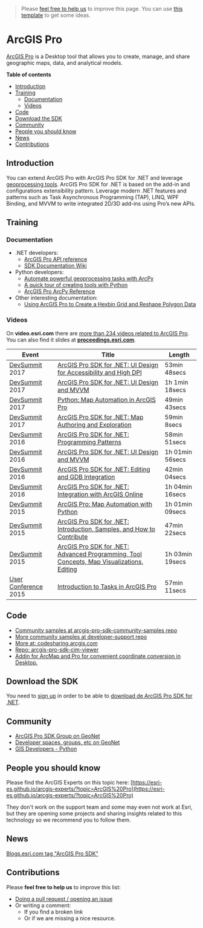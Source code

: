 > Please [feel free to help us](#contributions) to improve this page. You can use [this template](https://github.com/esri-es/awesome-arcgis/blob/master/RESOURCE_PAGE_TEMPLATE.md) to get some ideas.

# ArcGIS Pro
[ArcGIS Pro](http://pro.arcgis.com/en/pro-app/) is a Desktop tool that allows you
to create, manage, and share geographic maps, data, and analytical models.

<!-- START doctoc generated TOC please keep comment here to allow auto update -->
<!-- DON'T EDIT THIS SECTION, INSTEAD RE-RUN doctoc TO UPDATE -->
**Table of contents**

- [Introduction](#introduction)
- [Training](#training)
  - [Documentation](#documentation)
  - [Videos](#videos)
- [Code](#code)
- [Download the SDK](#download-the-sdk)
- [Community](#community)
- [People you should know](#people-you-should-know)
- [News](#news)
- [Contributions](#contributions)

<!-- END doctoc generated TOC please keep comment here to allow auto update -->

## Introduction
You can extend ArcGIS Pro with ArcGIS Pro SDK for .NET and leverage [geoprocessing tools](http://pro.arcgis.com/en/pro-app/help/analysis/geoprocessing/basics/what-is-geoprocessing-.htm).
ArcGIS Pro SDK for .NET is based on the add-in and configurations extensibility
pattern. Leverage modern .NET features and patterns such as Task Asynchronous
Programming (TAP), LINQ, WPF Binding, and MVVM to write integrated 2D/3D add-ins
using Pro’s new APIs.

## Training

### Documentation

* .NET developers:
  * [ArcGIS Pro API reference](https://pro.arcgis.com/en/pro-app/sdk/api-reference/)
  * [SDK Documentation Wiki](https://github.com/esri/arcgis-pro-sdk/wiki)
* Python developers:
  * [Automate powerful geoprocessing tasks with ArcPy](http://pro.arcgis.com/en/pro-app/arcpy/get-started/what-is-arcpy-.htm)
  * [A quick tour of creating tools with Python](https://pro.arcgis.com/en/pro-app/arcpy/geoprocessing_and_python/a-quick-tour-of-creating-tools-in-python.htm)
  * [ArcGIS Pro ArcPy Reference](http://pro.arcgis.com/en/pro-app/arcpy/main/arcgis-pro-arcpy-reference.htm)
* Other interesting documentation:
  * [Using ArcGIS Pro to Create a Hexbin Grid and Reshape Polygon Data](http://ryanruthart.com/using-arcgis-pro-to-create-a-hexbin-grid-and-reshape-polygon-data/)

### Videos
On **video.esri.com** there are [more than 234 videos related to ArcGIS Pro](http://www.esri.com/videos/search?q=%22arcgis%20pro%22#?sortby=relevance&channels=esri,Events,ArcGIS,Industries,ArcGIS,esri). You can also find it slides at [**proceedings.esri.com**](https://www.google.es/webhp?sourceid=chrome-instant&ion=1&espv=2&ie=UTF-8#q=arcgis+pro+site:proceedings.esri.com).

|Event|Title|Length|
|---|---|---|
|[DevSummit](http://www.esri.com/events/devsummit) 2017|[ArcGIS Pro SDK for .NET: UI Design for Accessibility and High DPI](https://www.youtube.com/watch?v=AgzPAsPFiBA&list=PLaPDDLTCmy4Z844nQ0aFdRCTICoNDPf7E&index=52)|53min 48secs
|[DevSummit](http://www.esri.com/events/devsummit) 2017|[ArcGIS Pro SDK for .NET: UI Design and MVVM](https://www.youtube.com/watch?v=5PgaeZycWXc&list=PLaPDDLTCmy4Z844nQ0aFdRCTICoNDPf7E&index=53)|1h 1min 18secs
|[DevSummit](http://www.esri.com/events/devsummit) 2017|[Python: Map Automation in ArcGIS Pro](https://www.youtube.com/watch?v=evRKO70L_g8&list=PLaPDDLTCmy4Z844nQ0aFdRCTICoNDPf7E&index=88)|49min 43secs
|[DevSummit](http://www.esri.com/events/devsummit) 2017|[ArcGIS Pro SDK for .NET: Map Authoring and Exploration](https://www.youtube.com/watch?v=mgIqopFMcBI&list=PLaPDDLTCmy4Z844nQ0aFdRCTICoNDPf7E&index=92)|59min 8secs
|[DevSummit](http://www.esri.com/events/devsummit) 2016|[ArcGIS Pro SDK for .NET: Programming Patterns](http://www.esri.com/videos/watch?videoid=5035&channelid=LegacyVideo&isLegacy=true&title=arcgis-pro-sdk-for-.net:-programming-patterns)|58min 51secs
|[DevSummit](http://www.esri.com/events/devsummit) 2016|[ArcGIS Pro SDK for .NET: UI Design and MVVM](http://www.esri.com/videos/watch?videoid=5037&channelid=LegacyVideo&isLegacy=true&title=arcgis-pro-sdk-for-.net:-ui-design-and-mvvm)|1h 01min 56secs
|[DevSummit](http://www.esri.com/events/devsummit) 2016|[ArcGIS Pro SDK for .NET: Editing and GDB Integration](http://www.esri.com/videos/watch?videoid=5038&channelid=LegacyVideo&isLegacy=true&title=arcgis-pro-sdk-for-.net:-editing-and-gdb-integration)|42min 04secs
|[DevSummit](http://www.esri.com/events/devsummit) 2016|[ArcGIS Pro SDK for .NET: Integration with ArcGIS Online](http://www.esri.com/videos/watch?videoid=5036&channelid=LegacyVideo&isLegacy=true&title=arcgis-pro-sdk-for-.net:-integration-with-arcgis-online)|1h 04min 16secs
|[DevSummit](http://www.esri.com/events/devsummit) 2015|[ArcGIS Pro: Map Automation with Python](http://www.esri.com/videos/watch?videoid=4454&channelid=LegacyVideo&isLegacy=true&title=arcgis-pro:-map-automation-with-python)|1h 01min 09secs
|[DevSummit](http://www.esri.com/events/devsummit) 2015|[ArcGIS Pro SDK for .NET: Introduction, Samples, and How to Contribute](http://www.esri.com/videos/watch?videoid=4289&channelid=LegacyVideo&isLegacy=true&title=arcgis-pro-sdk-for-.net:-introduction,-samples,-and-how-to-contribute)|47min 22secs
|[DevSummit](http://www.esri.com/events/devsummit) 2015|[ArcGIS Pro SDK for .NET: Advanced Programming, Tool Concepts, Map Visualizations, Editing](http://www.esri.com/videos/watch?videoid=4295&channelid=LegacyVideo&isLegacy=true&title=arcgis-pro-sdk-for-.net:-advanced-programming,-tool-concepts,-map-visualizations,-editing)| 1h 03min 19secs
|[User Conference](http://www.esri.com/events/user-conference) 2015|[Introduction to Tasks in ArcGIS Pro](http://www.esri.com/videos/watch?videoid=4719&channelid=LegacyVideo&isLegacy=true&title=introduction-to-tasks-in-arcgis-pro)| 57min 11secs


## Code

* [Community samples at arcgis-pro-sdk-community-samples repo](https://github.com/esri/arcgis-pro-sdk-community-samples)
* [More community samples at developer-support repo](https://github.com/Esri/developer-support/tree/master/pro-sdk)
* [More at: codesharing.arcgis.com](http://codesharing.arcgis.com/)
* [Repo: arcgis-pro-sdk-cim-viewer](https://github.com/Esri/arcgis-pro-sdk-cim-viewer)
* [Addin for ArcMap and Pro for convenient coordinate conversion in Desktop.](https://github.com/Esri/coordinate-conversion-addin-dotnet)

## Download the SDK

You need to [sign up](https://developers.arcgis.com/sign-up/) in order to be able
to [download de ArcGIS Pro SDK for .NET](https://developers.arcgis.com/downloads/).

## Community
* [ArcGIS Pro SDK Group on GeoNet](https://geonet.esri.com/groups/arcgis-pro-sdk)
* [Developer spaces, groups, etc on GeoNet](https://geonet.esri.com/community/developers)
* [GIS Developers - Python](https://geonet.esri.com/community/developers/gis-developers/python)

## People you should know
Please find the ArcGIS Experts on this topic here: [https://esri-es.github.io/arcgis-experts/?topic=ArcGIS%20Pro](https://esri-es.github.io/arcgis-experts/?topic=ArcGIS%20Pro)

They don't work on the support team and some may even not work at Esri,
but they are opening some projects and sharing insights related to this
technology so we recommend you to follow them.

## News
[Blogs.esri.com tag "ArcGIS Pro SDK"](https://blogs.esri.com/esri/arcgis/tag/arcgis-pro-sdk/)

## Contributions
Please **feel free to help us** to improve this list:

* [Doing a pull request / opening an issue](https://github.com/hhkaos/awesome-arcgis#contributions)
* Or writing a comment:
  * If you find a broken link
  * Or if we are missing a nice resource.
